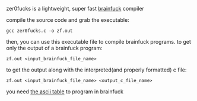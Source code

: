 zer0fucks is a lightweight, super fast [brainfuck](https://en.wikipedia.org/wiki/Brainfuck#:~:text=Brainfuck%20is%20an%20esoteric%20programming%20language%20created%20in%201993%20by%20Urban%20M%C3%BCller.&text=Brainfuck%20simply%20requires%20one%20to,the%20limits%20of%20one%27s%20understanding.) compiler

compile the source code and grab the executable:

    gcc zer0fucks.c -o zf.out

then, you can use this executable file to compile brainfuck programs. to get only the output of a brainfuck program:

    zf.out <input_brainfuck_file_name>

to get the output along with the interpreted(and properly formatted) c file:

    zf.out <input_brainfuck_file_name> <output_c_file_name>

you need [the ascii table](https://www.cs.cmu.edu/~pattis/15-1XX/common/handouts/ascii.html) to program in brainfuck

